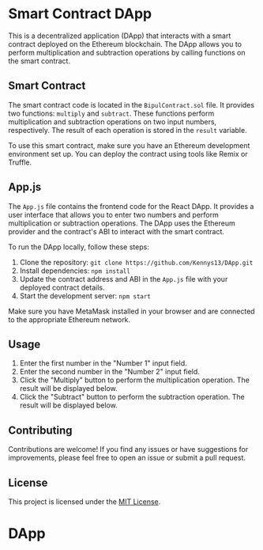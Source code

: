 # Smart Contract DApp

This is a decentralized application (DApp) that interacts with a smart contract deployed on the Ethereum blockchain. The DApp allows you to perform multiplication and subtraction operations by calling functions on the smart contract.

## Smart Contract

The smart contract code is located in the `BipulContract.sol` file. It provides two functions: `multiply` and `subtract`. These functions perform multiplication and subtraction operations on two input numbers, respectively. The result of each operation is stored in the `result` variable.

To use this smart contract, make sure you have an Ethereum development environment set up. You can deploy the contract using tools like Remix or Truffle.

## App.js

The `App.js` file contains the frontend code for the React DApp. It provides a user interface that allows you to enter two numbers and perform multiplication or subtraction operations. The DApp uses the Ethereum provider and the contract's ABI to interact with the smart contract.

To run the DApp locally, follow these steps:

1. Clone the repository: `git clone https://github.com/Kennys13/DApp.git`
2. Install dependencies: `npm install`
3. Update the contract address and ABI in the `App.js` file with your deployed contract details.
4. Start the development server: `npm start`

Make sure you have MetaMask installed in your browser and are connected to the appropriate Ethereum network.

## Usage

1. Enter the first number in the "Number 1" input field.
2. Enter the second number in the "Number 2" input field.
3. Click the "Multiply" button to perform the multiplication operation. The result will be displayed below.
4. Click the "Subtract" button to perform the subtraction operation. The result will be displayed below.

## Contributing

Contributions are welcome! If you find any issues or have suggestions for improvements, please feel free to open an issue or submit a pull request.

## License

This project is licensed under the [MIT License](LICENSE).
# DApp
